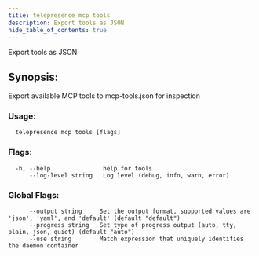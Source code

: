 ```yaml
---
title: telepresence mcp tools
description: Export tools as JSON
hide_table_of_contents: true
---
```


Export tools as JSON

## Synopsis:

Export available MCP tools to mcp-tools.json for inspection

### Usage:
```
  telepresence mcp tools [flags]
```

### Flags:
```
  -h, --help               help for tools
      --log-level string   Log level (debug, info, warn, error)
```

### Global Flags:
```
      --output string     Set the output format, supported values are 'json', 'yaml', and 'default' (default "default")
      --progress string   Set type of progress output (auto, tty, plain, json, quiet) (default "auto")
      --use string        Match expression that uniquely identifies the daemon container
```
